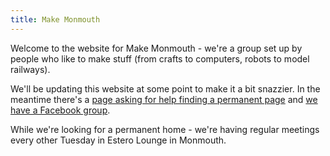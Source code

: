 ```yaml
---
title: Make Monmouth
---
```


Welcome to the website for Make Monmouth - we're a group set up by people who like to make stuff (from crafts to computers, 
robots to model railways).

We'll be updating this website at some point to make it a bit snazzier. In the meantime there's a [page asking for help finding a permanent page](/permanent-home.html) and [we have a Facebook group](https://www.facebook.com/groups/744382199302587/).

While we're looking for a permanent home - we're having regular meetings every other Tuesday in Estero Lounge in Monmouth.
